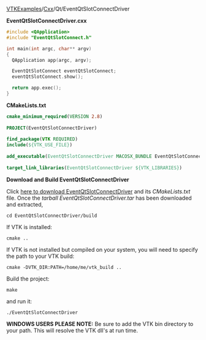 [VTKExamples](Home)/[Cxx](Cxx)/Qt/EventQtSlotConnectDriver

**EventQtSlotConnectDriver.cxx**
```c++
#include <QApplication>
#include "EventQtSlotConnect.h"

int main(int argc, char** argv)
{
  QApplication app(argc, argv);

  EventQtSlotConnect eventQtSlotConnect;
  eventQtSlotConnect.show();

  return app.exec();
}
```
**CMakeLists.txt**
```cmake
cmake_minimum_required(VERSION 2.8)
 
PROJECT(EventQtSlotConnectDriver)
 
find_package(VTK REQUIRED)
include(${VTK_USE_FILE})
 
add_executable(EventQtSlotConnectDriver MACOSX_BUNDLE EventQtSlotConnectDriver.cxx)
 
target_link_libraries(EventQtSlotConnectDriver ${VTK_LIBRARIES})
```

**Download and Build EventQtSlotConnectDriver**

Click [here to download EventQtSlotConnectDriver](https://github.com/lorensen/VTKWikiExamplesTarballs/raw/master/EventQtSlotConnectDriver.tar) and its *CMakeLists.txt* file.
Once the *tarball EventQtSlotConnectDriver.tar* has been downloaded and extracted,
```
cd EventQtSlotConnectDriver/build 
```
If VTK is installed:
```
cmake ..
```
If VTK is not installed but compiled on your system, you will need to specify the path to your VTK build:
```
cmake -DVTK_DIR:PATH=/home/me/vtk_build ..
```
Build the project:
```
make
```
and run it:
```
./EventQtSlotConnectDriver
```
**WINDOWS USERS PLEASE NOTE:** Be sure to add the VTK bin directory to your path. This will resolve the VTK dll's at run time.

